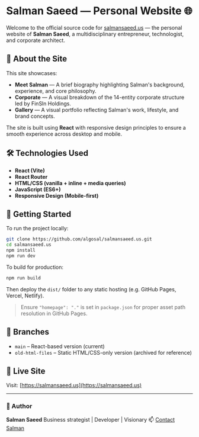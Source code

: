 # Salman Saeed — Personal Website 🌐

Welcome to the official source code for [salmansaeed.us](https://salmansaeed.us) — the personal website of **Salman Saeed**, a multidisciplinary entrepreneur, technologist, and corporate architect.

## 🧠 About the Site

This site showcases:

- **Meet Salman** — A brief biography highlighting Salman's background, experience, and core philosophy.
- **Corporate** — A visual breakdown of the 14-entity corporate structure led by FinSln Holdings.
- **Gallery** — A visual portfolio reflecting Salman's work, lifestyle, and brand concepts.

The site is built using **React** with responsive design principles to ensure a smooth experience across desktop and mobile.

## 🛠️ Technologies Used

- **React (Vite)**
- **React Router**
- **HTML/CSS (vanilla + inline + media queries)**
- **JavaScript (ES6+)**
- **Responsive Design (Mobile-first)**

## 🚀 Getting Started

To run the project locally:

```bash
git clone https://github.com/algosal/salmansaeed.us.git
cd salmansaeed.us
npm install
npm run dev
```

To build for production:

```bash
npm run build
```

Then deploy the `dist/` folder to any static hosting (e.g. GitHub Pages, Vercel, Netlify).

> Ensure `"homepage": "."` is set in `package.json` for proper asset path resolution in GitHub Pages.

## 📁 Branches

- `main` – React-based version (current)
- `old-html-files` – Static HTML/CSS-only version (archived for reference)

## 🔗 Live Site

Visit: [https://salmansaeed.us](https://salmansaeed.us)

---

### 👤 Author

**Salman Saeed**
Business strategist | Developer | Visionary
📫 [Contact Salman](mailto:salman@salmansaeed.us)
